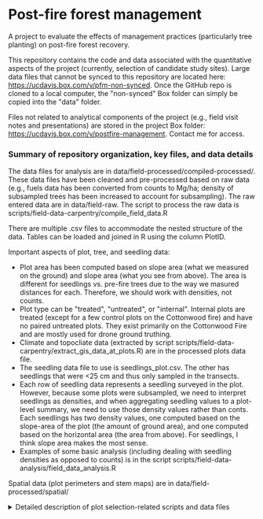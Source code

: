 # Post-fire forest management
A project to evaluate the effects of management practices (particularly tree planting) on post-fire forest recovery.

This repository contains the code and data associated with the quantitative aspects of the project (currently, selection of candidate study sites). Large data files that cannot be synced to this repository are located here: https://ucdavis.box.com/v/pfm-non-synced. Once the GitHub repo is cloned to a local computer, the "non-synced" Box folder can simply be copied into the "data" folder.

Files not related to analytical components of the project (e.g., field visit notes and presentations) are stored in the project Box folder: https://ucdavis.box.com/v/postfire-management. Contact me for access.

### Summary of repository organization, key files, and data details

The data files for analysis are in data/field-processed/compiled-processed/. These data files have been cleaned and pre-processed based on raw data (e.g., fuels data has been converted from counts to Mg/ha; density of subsampled trees has been increased to account for subsampling). The raw entered data are in data/field-raw. The script to process the raw data is scripts/field-data-carpentry/compile_field_data.R

There are multiple .csv files to accommodate the nested structure of the data. Tables can be loaded and joined in R using the column PlotID.

Important aspects of plot, tree, and seedling data:
* Plot area has been computed based on slope area (what we measured on the ground) and slope area (what you see from above). The area is different for seedlings vs. pre-fire trees due to the way we masured distances for each. Therefore, we should work with densities, not counts.
* Plot type can be "treated", "untreated", or "internal". Internal plots are treated (except for a few control plots on the Cottonwood fire) and have no paired untreated plots. They exist primarily on the Cottonwood Fire and are mostly used for drone ground truthing.
* Climate and topocliate data (extracted by script scripts/field-data-carpentry/extract_gis_data_at_plots.R) are in the processed plots data file.
* The seedling data file to use is seedlings_plot.csv. The other has seedlings that were <25 cm and thus only sampled in the transects.
* Each row of seedling data represents a seedling surveyed in the plot. However, because some plots were subsampled, we need to interpret seedlings as densities, and when aggregating seedling values to a plot-level summary, we need to use those density values rather than conts. Each seedlings has two density values, one computed based on the slope-area of the plot (the amount of ground area), and one computed based on the horizontal area (the area from above). For seedlings, I think slope area makes the most sense.
* Examples of some basic analysis (including dealing with seedling densities as opposed to counts) is in the script scripts/field-data-analysis/field_data_analysis.R

Spatial data (plot perimeters and stem maps) are in data/field-processed/spatial/

<details><summary>Detailed description of plot selection-related scripts and data files</summary>
<p>

The list below describes how files are organized in this repo, with **_bold italic_** text indicating folders and **bold** text indicating files.

  * **_data_**: data files used by and produced by scripts/analysis
  
    * **_site-selection_**: data used for evaluating managmenet history and selection study sites
  
      * **_analysis-parameters_**: global parameters to be used by all scripts (e.g., focal fires)
      
        * **focal_fires.csv**: list of fires (named by USFS VB_ID) to evaluate for management history and candidate plots
        
      * **_input_**: datasets used purely as input; not created through scripts/analysis
      
      * **_output_**: datasets produced by scripts/analysis
      
        * **_aggregated-management-history_**: summaries of management history based on FACTS data (including text-based and geospatial)
        
          * **_shapefiles_**: geospatial representation of management history
            
            * **management_history.gpkg**: FACTS management for focal fires summarized in a flattened layer of management "slices" in which the entire area had the same management history and no features (polygons) overlap. This allows evaluation of the management applied to a given area without having to look at all FACTS polygons that overlap the area. For example, two FACTS polygons (planting and salvage) that partially overlap would be converted in to three "slices": one that is planting-only, one that is salvage-only, and on that is planting-and-slavage. Created by script aggregate_postfire_management_spatial.R
            
            * **management_history_summarized.gpkg**: same as above file but with additional columns derived from the columns in the above file (e.g. a logical column indicating whether a fire was planted but not salvaged). Created by script summarize_aggregated_postfire_management_spatial.R
            
          * **aggregated_management_history.csv**: Summaries of each management "slice" (e.g., number of times and years planted, slavaged, released, etc.). Management "slices" are defined above. Created by script aggregate_postfire_management_spatial.R
          
          * **aggregated_management_history_summarized.csv**: Summaries of management history at the fire level. Created by script "summarize_aggregated_postfire_management.R"
        
        * **_candidate-plots_**: geospatial layers and statistical summaries of candidate study plots
        
        * **_fire-names_**: exported list of fire names in the USFS R5 fire perimeter database
        
        * **_salvage-overlap-planting_**: geospatial layers of planting units and salvage units that overlap them

    * **_non-synced_**: data files that are too large to sync on GitHub. These files are stored in the project's Box folder "non-synced repo files": https://ucdavis.box.com/v/pfm-non-synced (contact me for access). The file structure can be copied directly from Box into this folder "non-synced" and it should work for all scripts


* **_scripts_**

  * **_site-selection_**: Scripts related to selection of plots to survey
  
    * **_data-carpentry_**: Scripts to prepare data from existing (public) sources and produce datasets that can be used directly for project-related purposes
    
      * **merge_pseudo-FACTS.R**: Take the multiple shapefiles (each representing different mangement trajectories) of FACTS management (some with different column names) from here: (add URL) and merge into a single shapefile
      
      * **aggregate_postfire_management_spatial.R**: Take the merged pseudo-FACTS layer (produced by the above script) and summarize it in a flattened layer of management "slices" in which the entire area had the same management history and no features (polygons) overlap. The output file is "management_history.gpkg" (see more detailed description of this file above) and "aggregated_management_history.csv" which is text (not spatial)-based data containing the attributes (management history and focal fire) of each FACTS slice.
      
      * **summarize_aggregated_postfire_management.R**: Take the "aggregated_management_history.csv" file produced by the above script and summarize, at the fire level, the proportion of area that was salvaged, planted, and the number of times and years that different management was applied. Output file is "aggregated_management_history_summarized.csv"
      
      * **summarize_aggregated_postfire_management_spatial.R**: Add additional fields (derived from operations on the original fields) to the aggregated management history geospatial layer (management_history.gpkg). Example derived field is "not salvaged but planted". Output file is "management_history_summarized.gpkg"
      
    * **paired_plot_selection_spatial.R**: Take the summarized (flattened) layer of FACTS "slices" as well as other input layers such as fire perimeters, severity, DEM, and ownership and produce sets of paired candidate sampling points that are on opposite sides of a planting boundary but otherwise comparable. Output file (geospatial) is "candidate_plots_paired.gpkg"

</p>
</details>
